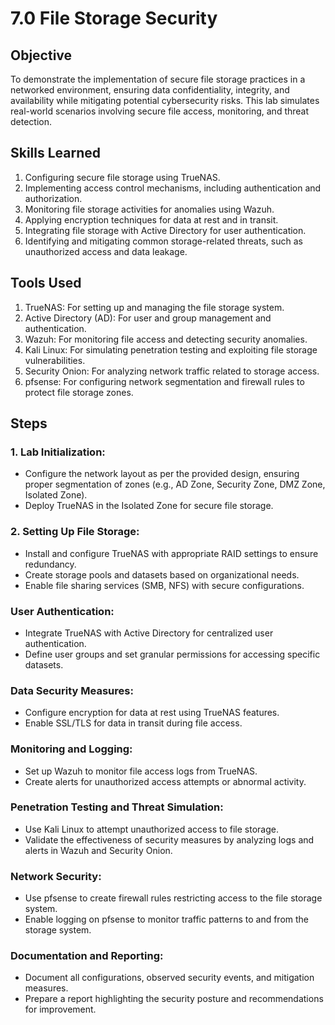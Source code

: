 # 7.0 File Storage Security

## Objective

To demonstrate the implementation of secure file storage practices in a networked environment, ensuring data confidentiality, integrity, and availability while mitigating potential cybersecurity risks. This lab simulates real-world scenarios involving secure file access, monitoring, and threat detection.

## Skills Learned

1. Configuring secure file storage using TrueNAS.
2. Implementing access control mechanisms, including authentication and authorization.
3. Monitoring file storage activities for anomalies using Wazuh.
4. Applying encryption techniques for data at rest and in transit.
5. Integrating file storage with Active Directory for user authentication.
6. Identifying and mitigating common storage-related threats, such as unauthorized access and data leakage.

## Tools Used
1. TrueNAS: For setting up and managing the file storage system.
2. Active Directory (AD): For user and group management and authentication.
3. Wazuh: For monitoring file access and detecting security anomalies.
4. Kali Linux: For simulating penetration testing and exploiting file storage vulnerabilities.
5. Security Onion: For analyzing network traffic related to storage access.
6. pfsense: For configuring network segmentation and firewall rules to protect file storage zones.

## Steps

### 1. Lab Initialization:

- Configure the network layout as per the provided design, ensuring proper segmentation of zones (e.g., AD Zone, Security Zone, DMZ Zone, Isolated Zone).
- Deploy TrueNAS in the Isolated Zone for secure file storage.

### 2. Setting Up File Storage:

- Install and configure TrueNAS with appropriate RAID settings to ensure redundancy.
- Create storage pools and datasets based on organizational needs.
- Enable file sharing services (SMB, NFS) with secure configurations.

### User Authentication:

- Integrate TrueNAS with Active Directory for centralized user authentication.
- Define user groups and set granular permissions for accessing specific datasets.

### Data Security Measures:

- Configure encryption for data at rest using TrueNAS features.
- Enable SSL/TLS for data in transit during file access.

### Monitoring and Logging:

- Set up Wazuh to monitor file access logs from TrueNAS.
- Create alerts for unauthorized access attempts or abnormal activity.

### Penetration Testing and Threat Simulation:

- Use Kali Linux to attempt unauthorized access to file storage.
- Validate the effectiveness of security measures by analyzing logs and alerts in Wazuh and Security Onion.

### Network Security:

- Use pfsense to create firewall rules restricting access to the file storage system.
- Enable logging on pfsense to monitor traffic patterns to and from the storage system.

### Documentation and Reporting:

- Document all configurations, observed security events, and mitigation measures.
- Prepare a report highlighting the security posture and recommendations for improvement.